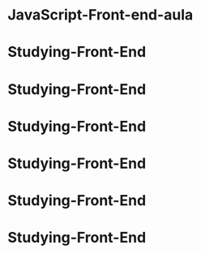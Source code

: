 # JavaScript-Front-end-aula
# Studying-Front-End
# Studying-Front-End
# Studying-Front-End
# Studying-Front-End
# Studying-Front-End
# Studying-Front-End
